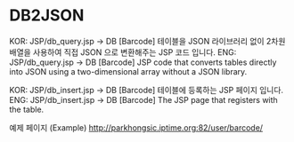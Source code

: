 # DB2JSON

KOR: JSP/db_query.jsp -> DB [Barcode] 테이블을 JSON 라이브러리 없이 2차원 배열을 사용하여 직접 JSON 으로 변환해주는 JSP 코드 입니다.
ENG: JSP/db_query.jsp -> DB [Barcode] JSP code that converts tables directly into JSON using a two-dimensional array without a JSON library.

KOR: JSP/db_insert.jsp -> DB [Barcode] 테이블에 등록하는 JSP 페이지 입니다.
ENG: JSP/db_insert.jsp -> DB [Barcode] The JSP page that registers with the table.


예제 페이지 (Example)
http://parkhongsic.iptime.org:82/user/barcode/

